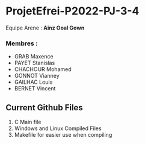 # ProjetEfrei-P2022-PJ-3-4

Equipe Arene : **Ainz Ooal Gown**

### Membres :
* GRAB Maxence
* PAYET Stanislas
* CHACHOUR Mohamed
* GONNOT Vianney
* GAILHAC Louis
* BERNET Vincent

## Current Github Files


1. C Main file
1. Windows and Linux Compiled Files
1. Makefile for easier use when compiling

